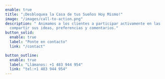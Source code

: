 ```yaml
---
enable: true
title: "¡Desbloquea la Casa de tus Sueños Hoy Mismo!"
image: "/images/call-to-action.png"
description: " Animamos a los clientes a participar activamente en las discusiones,
  compartir sus ideas, preferencias y comentarios."
button_solid:
  enable: true
  label: "Ponte en contacto"
  link: "/contact"

button_outline:
  enable: true
  label: "Llámanos: +1 483 944 954"
  link: "tel:+1 483 944 954"
---
```

